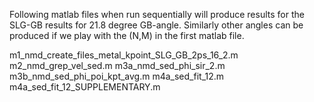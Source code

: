 Following matlab files when run sequentially will produce results for the SLG-GB results for 21.8 degree GB-angle. 
Similarly other angles can be produced if we play with the (N,M) in the first matlab file.

m1_nmd_create_files_metal_kpoint_SLG_GB_2ps_16_2.m
m2_nmd_grep_vel_sed.m
m3a_nmd_sed_phi_sir_2.m
m3b_nmd_sed_phi_poi_kpt_avg.m
m4a_sed_fit_12.m
m4a_sed_fit_12_SUPPLEMENTARY.m


